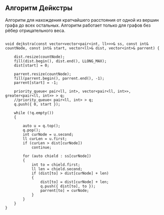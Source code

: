 ## Алгоритм Дейкстры

Алгоритм для нахождения кратчайшего расстояния от одной из вершин графа до всех остальных. Алгоритм работает только для графов без рёбер отрицательного веса.

```

void dejkstra(const vector<vector<pair<int, ll>>>& ss, const int& countNode, const int& start, vector<ll>& dist, vector<int>& parrent) {

    dist.resize(countNode);
    fill(dist.begin(), dist.end(), LLONG_MAX);
    dist[start] = 0;

    parrent.resize(countNode);
    fill(parrent.begin(), parrent.end(), -1);
    parrent[start] = -1;

    priority_queue< pair<ll, int>, vector<pair<ll, int>>, greater<pair<ll, int>> > q;
    //priority_queue< pair<ll, int> > q;
    q.push({ 0, start });

    while (!q.empty())
    {

        auto u = q.top();
        q.pop();
        int curNode = u.second;
        ll curLen = u.first;
        if (curLen > dist[curNode])
            continue;

        for (auto chield : ss[curNode])
        {
            int to = chield.first;
            ll len = chield.second;
            if (dist[to] > dist[curNode] + len)
            {
                dist[to] = dist[curNode] + len;
                q.push({ dist[to], to });
                parrent[to] = curNode;
            }
        }
    }
}

```
